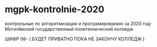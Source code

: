 # mgpk-kontrolnie-2020
контрольные по алгоритмизации и програмированию за 2020 год- Могилёвский государственный политехнический колледж

ШИФР 08- ( БУДЕТ ПРИВАТНО ПОКА НЕ ЗАКОНЧУ КОЛЛЕДЖ )
